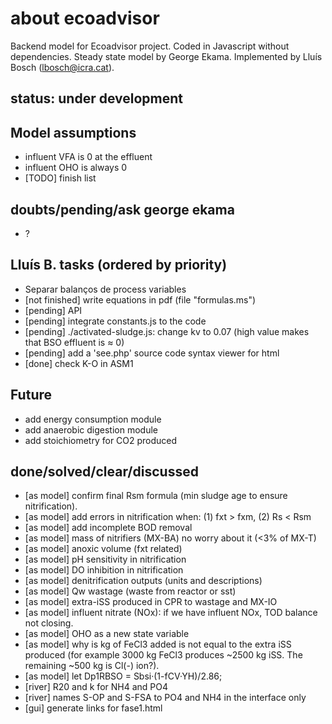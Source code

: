 # about ecoadvisor 
Backend model for Ecoadvisor project. Coded in Javascript without dependencies.
Steady state model by George Ekama. Implemented by Lluís Bosch
(lbosch@icra.cat).

## status: under development 

## Model assumptions
  - influent VFA is 0 at the effluent
  - influent OHO is always 0
  - [TODO] finish list

## doubts/pending/ask george ekama
  - ?

## Lluís B. tasks (ordered by priority)
  - Separar balanços de process variables
  - [not finished] write equations in pdf (file "formulas.ms")
  - [pending] API
  - [pending] integrate constants.js to the code
  - [pending] ./activated-sludge.js: change kv to 0.07 (high value makes that BSO effluent is ≈ 0) 
  - [pending] add a 'see.php' source code syntax viewer for html
  - [done] check K-O in ASM1

## Future
  - add energy consumption module
  - add anaerobic digestion module
  - add stoichiometry for CO2 produced

## done/solved/clear/discussed
  - [as model] confirm final Rsm formula (min sludge age to ensure nitrification).
  - [as model] add errors in nitrification when: (1) fxt > fxm, (2) Rs  < Rsm
  - [as model] add incomplete BOD removal
  - [as model] mass of nitrifiers (MX-BA) no worry about it (<3% of MX-T)
  - [as model] anoxic volume (fxt related)
  - [as model] pH sensitivity in nitrification
  - [as model] DO inhibition in nitrification
  - [as model] denitrification outputs (units and descriptions)
  - [as model] Qw wastage (waste from reactor or sst)
  - [as model] extra-iSS produced in CPR to wastage and MX-IO
  - [as model] influent nitrate (NOx): if we have influent NOx, TOD balance not closing.
  - [as model] OHO as a new state variable
  - [as model] why is kg of FeCl3 added is not equal to the extra iSS produced
    (for example 3000 kg FeCl3 produces ~2500 kg iSS. The remaining ~500 kg is
    Cl(-) ion?).
  - [as model] let Dp1RBSO = Sbsi·(1-fCV·YH)/2.86;
  - [river] R20 and k for NH4 and PO4
  - [river] names S-OP and S-FSA to PO4 and NH4 in the interface only
  - [gui] generate links for fase1.html
